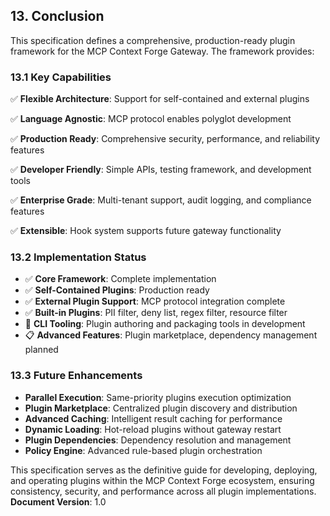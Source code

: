 ## 13. Conclusion

This specification defines a comprehensive, production-ready plugin framework for the MCP Context Forge Gateway. The framework provides:

### 13.1 Key Capabilities

✅ **Flexible Architecture**: Support for self-contained and external plugins

✅ **Language Agnostic**: MCP protocol enables polyglot development

✅ **Production Ready**: Comprehensive security, performance, and reliability features

✅ **Developer Friendly**: Simple APIs, testing framework, and development tools

✅ **Enterprise Grade**: Multi-tenant support, audit logging, and compliance features

✅ **Extensible**: Hook system supports future gateway functionality

### 13.2 Implementation Status

- ✅ **Core Framework**: Complete implementation
- ✅ **Self-Contained Plugins**: Production ready
- ✅ **External Plugin Support**: MCP protocol integration complete
- ✅ **Built-in Plugins**: PII filter, deny list, regex filter, resource filter
- 🔄 **CLI Tooling**: Plugin authoring and packaging tools in development
- 📋 **Advanced Features**: Plugin marketplace, dependency management planned

### 13.3 Future Enhancements

- **Parallel Execution**: Same-priority plugins execution optimization
- **Plugin Marketplace**: Centralized plugin discovery and distribution
- **Advanced Caching**: Intelligent result caching for performance
- **Dynamic Loading**: Hot-reload plugins without gateway restart
- **Plugin Dependencies**: Dependency resolution and management
- **Policy Engine**: Advanced rule-based plugin orchestration

This specification serves as the definitive guide for developing, deploying, and operating plugins within the MCP Context Forge ecosystem, ensuring consistency, security, and performance across all plugin implementations.
**Document Version**: 1.0

